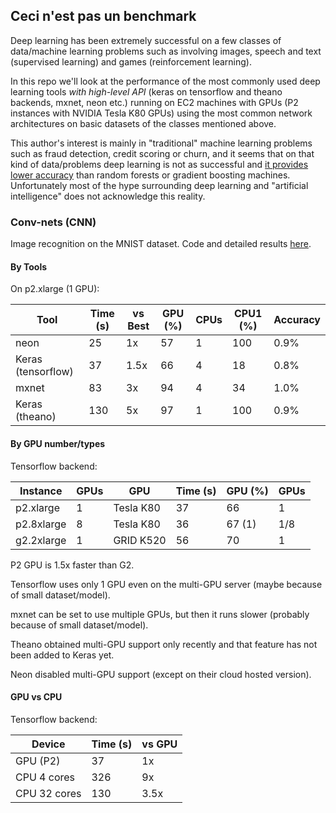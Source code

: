 
## Ceci n'est pas un benchmark

Deep learning has been extremely successful on a few classes of data/machine learning
problems such as involving images, speech and text (supervised learning) and games (reinforcement
learning).

In this repo we'll look at the performance of the most commonly used deep learning tools 
*with high-level API* (keras on tensorflow and theano backends, mxnet, neon etc.) 
running on EC2 machines with GPUs (P2 instances with NVIDIA Tesla K80 GPUs)
using the most common network architectures on basic datasets of the classes mentioned above.

This author's interest is mainly in "traditional" machine learning problems such as
fraud detection, credit scoring or churn, and it seems that on that kind of data/problems
deep learning is not as successful and 
[it provides lower accuracy](https://github.com/szilard/benchm-ml#deep-neural-networks) 
than random forests or gradient boosting machines. 
Unfortunately most of the hype surrounding deep learning and "artificial intelligence" does not
acknowledge this reality.



### Conv-nets (CNN) 

Image recognition on the MNIST dataset.
Code and detailed results [here](cnn-mnist).


#### By Tools

On p2.xlarge (1 GPU):

Tool               | Time (s) | vs Best | GPU (%) | CPUs  | CPU1 (%) | Accuracy
-------------------|----------|---------|---------|-------|----------|----------
neon               |   25     |   1x    |  57     |  1    |   100    |   0.9%
Keras (tensorflow) |   37     |  1.5x   |  66     |  4    |   18     |   0.8%
mxnet              |   83     |   3x    |  94     |  4    |   34     |   1.0%
Keras (theano)     |   130    |   5x    |  97     |  1    |   100    |   0.9%


#### By GPU number/types

Tensorflow backend:

Instance   | GPUs |   GPU     | Time (s) | GPU (%) |  GPUs
-----------|------|-----------|----------|---------|--------
p2.xlarge  |  1   | Tesla K80 |   37     |  66     |  1
p2.8xlarge |  8   | Tesla K80 |   36     | 67 (1)  |  1/8
g2.2xlarge |  1   | GRID K520 |   56     |  70     |  1

P2 GPU is 1.5x faster than G2. 

Tensorflow uses only 1 GPU even on the multi-GPU server (maybe because of small dataset/model).

mxnet can be set to use multiple GPUs, but then it runs slower (probably because of small dataset/model).

Theano obtained multi-GPU support only recently and that feature has not been added to Keras yet.

Neon disabled multi-GPU support (except on their cloud hosted version).


#### GPU vs CPU

Tensorflow backend:

Device       | Time (s)  | vs GPU
-------------|-----------|---------
GPU (P2)     |   37      |   1x
CPU 4 cores  |  326      |   9x
CPU 32 cores |  130      |  3.5x


